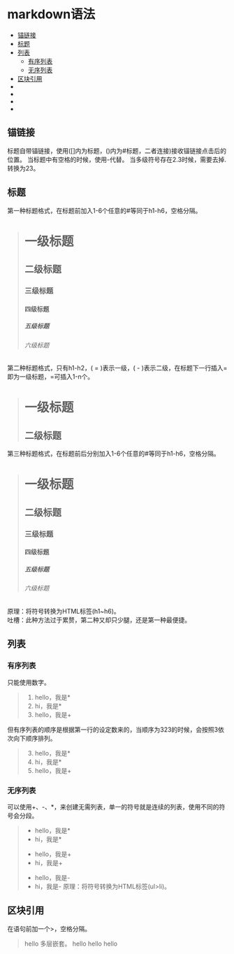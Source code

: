 # markdown语法
* [锚链接](#锚链接)
* [标题](#标题)
* [列表](#列表)
  * [有序列表](#有序列表)
  * [无序列表](#无序列表)
* [区块引用](#区块引用)
*
*
*
*

## 锚链接
标题自带锚链接，使用([]内为标题，()内为#标题，二者连接)接收锚链接点击后的位置。
当标题中有空格的时候，使用-代替。
当多级符号存在2.3时候，需要去掉.转换为23。

## 标题
第一种标题格式，在标题前加入1-6个任意的#等同于h1-h6，空格分隔。 

 > # 一级标题
 > ## 二级标题
 > ### 三级标题
 > #### 四级标题
 > ##### 五级标题
 > ###### 六级标题

第二种标题格式，只有h1-h2，( = )表示一级，( - )表示二级，在标题下一行插入=即为一级标题，=可插入1-n个。 

 > 一级标题
 > ============
 > 二级标题
 > ------------
 
 第三种标题格式，在标题前后分别加入1-6个任意的#等同于h1-h6，空格分隔。
 
 > # 一级标题 #
 > ## 二级标题 ##
 > ### 三级标题 ###
 > #### 四级标题 ####
 > ##### 五级标题 #####
 > ###### 六级标题 ######
 
 原理：将符号转换为HTML标签(h1~h6)。<br>
 吐槽：此种方法过于累赘，第二种又却只少腿，还是第一种最便捷。

## 列表
### 有序列表
只能使用数字。
 > 1. hello，我是*
 > 2. hi，我是*
 > 3. hello，我是+
 
但有序列表的顺序是根据第一行的设定数来的，当顺序为323的时候，会按照3依次向下顺序排列。
 > 3. hello，我是*
 > 2. hi，我是*
 > 3. hello，我是+

### 无序列表
可以使用+、-、*，来创建无需列表，单一的符号就是连续的列表，使用不同的符号会分段。
 > * hello，我是*
 > * hi，我是*
 > + hello，我是+
 > + hi，我是+
 > - hello，我是-
 > - hi，我是-
原理：将符号转换为HTML标签(ul>li)。

## 区块引用
在语句前加一个>，空格分隔。
 > hello
多层嵌套。
 > hello
 > hello
 > hello
